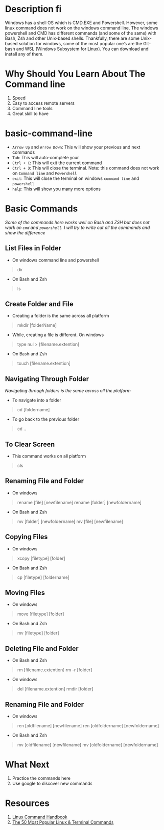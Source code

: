 # Description fi
Windows has a shell OS which is CMD.EXE and Powershell. However, some linux command does not work on the windows command line.
The windows powershell and CMD has different commands (and some of the same) with Bash, Zsh and other Unix-based shells.
Thankfully, there are some Unix-based solution for windows, some of the most popular one’s are the Git-bash and WSL (Windows Subsystem for Linux).
You can download and install any of them.

# Why Should You Learn About The Command line

1. Speed
2. Easy to access remote servers
3. Command line tools
4. Great skill to have


# basic-command-line

- `Arrow Up` and `Arrow Down`: This will show your previous and next commands
- `Tab`: This will auto-complete your 
- `Ctrl + C`: This will exit the current command
- `Ctrl + D`: This will close the terminal. Note: this command does not work on `Command line` and `Powershell`
- `exit`: This will close the terminal on windows `command line` and `powershell`
- `help`: This will show you many more options

# Basic Commands
*Some of the commands here works well on Bash and ZSH but does not work on `cmd` and `powershell`. I will try to write out all the commands and show the difference*

## List Files in Folder

- On windows command line and powershell
 > dir
- On Bash and Zsh
 > ls

## Create Folder and File
- Creating a folder is the same across all platform
> mkdir [folderName]
- While, creating a file is different. On windows
> type nul > [filename.extention]
- On Bash and Zsh
> touch [filename.extention]

## Navigating Through Folder
*Navigating through folders is the same across all the platform*
- To navigate into a folder
> cd [foldername]
- To go back to the previous folder
> cd ..

## To Clear Screen
- This command works on all platform
> cls

## Renaming File and Folder
- On windows
> rename [file] [newfilename]
> rename [folder] [newfoldername]
- On Bash and Zsh
> mv [folder] [newfoldername]
> mv [file] [newfilename]

## Copying Files
- On windows
> xcopy [filetype] [folder]
- On Bash and Zsh
> cp [filetype] [foldername]

## Moving Files
- On windows
> move [filetype] [folder]
- On Bash and Zsh
> mv [filetype] [folder]

## Deleting File and Folder
- On Bash and Zsh
> rm [filename.extention]
> rm -r [folder]
- On windows
> del [filename.extention]
> rmdir [folder]

## Renaming File and Folder
- On windows
> ren [oldfilename] [newfilename]
> ren [oldfoldername] [newfoldername]
- On Bash and Zsh
> mv [oldfilename] [newfilename]
> mv [oldfoldername] [newfoldername]

# What Next
1. Practice the commands here
2. Use google to discover new commands

# Resources
1. [Linux Command Handbook](https://www.freecodecamp.org/news/the-linux-commands-handbook/#the-linux-rmdir-command)
2. [The 50 Most Popular Linux & Terminal Commands](https://www.youtube.com/watch?v=ZtqBQ68cfJc&t=11839s)

